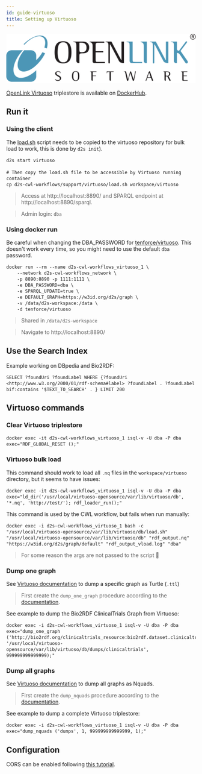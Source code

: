 ```yaml
---
id: guide-virtuoso
title: Setting up Virtuoso
---
```


[![OpenLink Virtuoso](/img/openlink-virtuoso.png)](https://virtuoso.openlinksw.com/)

[OpenLink Virtuoso](https://virtuoso.openlinksw.com/) triplestore is available on [DockerHub](https://hub.docker.com/r/tenforce/virtuoso).

## Run it

### Using the client

The [load.sh](https://github.com/MaastrichtU-IDS/d2s-cwl-workflows/blob/master/support/virtuoso/load.sh) script needs to be copied to the virtuoso repository for bulk load to work, this is done by `d2s init`).

```shell
d2s start virtuoso
  
# Then copy the load.sh file to be accessible by Virtuoso running container
cp d2s-cwl-workflows/support/virtuoso/load.sh workspace/virtuoso
```

> Access at http://localhost:8890/ and SPARQL endpoint at http://localhost:8890/sparql.

> Admin login: `dba`

### Using docker run

Be careful when changing the DBA_PASSWORD for [tenforce/virtuoso](tenforce/virtuoso). This doesn't work every time, so you might need to use the default `dba` password.

```shell
docker run --rm --name d2s-cwl-workflows_virtuoso_1 \
	--network d2s-cwl-workflows_network \
    -p 8890:8890 -p 1111:1111 \
    -e DBA_PASSWORD=dba \
    -e SPARQL_UPDATE=true \
    -e DEFAULT_GRAPH=https://w3id.org/d2s/graph \
    -v /data/d2s-workspace:/data \
    -d tenforce/virtuoso
```

> Shared in `/data/d2s-workspace`

> Navigate to http://localhost:8890/

## Use the Search Index

Example working on DBpedia and Bio2RDF:

```SPARQL
SELECT ?foundUri ?foundLabel WHERE {?foundUri <http://www.w3.org/2000/01/rdf-schema#label> ?foundLabel . ?foundLabel bif:contains '$TEXT_TO_SEARCH' . } LIMIT 200
```

## Virtuoso commands

### Clear Virtuoso triplestore

```shell
docker exec -it d2s-cwl-workflows_virtuoso_1 isql-v -U dba -P dba exec="RDF_GLOBAL_RESET ();"
```

### Virtuoso bulk load

This command should work to load all `.nq` files in the `workspace/virtuoso` directory, but it seems to have issues:

```shell
docker exec -it d2s-cwl-workflows_virtuoso_1 isql-v -U dba -P dba exec="ld_dir('/usr/local/virtuoso-opensource/var/lib/virtuoso/db', '*.nq', 'http://test/'); rdf_loader_run();"
```

This command is used by the CWL workflow, but fails when run manually:

```shell
docker exec -i d2s-cwl-workflows_virtuoso_1 bash -c "/usr/local/virtuoso-opensource/var/lib/virtuoso/db/load.sh" "/usr/local/virtuoso-opensource/var/lib/virtuoso/db" "rdf_output.nq" "https://w3id.org/d2s/graph/default" "rdf_output_vload.log" "dba"
```

> For some reason the args are not passed to the script 🚧

### Dump one graph

See [Virtuoso documentation](http://vos.openlinksw.com/owiki/wiki/VOS/VirtRDFDatasetDump#Dump%20One%20Graph) to dump a specific graph as Turtle (`.ttl`)

> First create the `dump_one_graph` procedure according to the [documentation](http://vos.openlinksw.com/owiki/wiki/VOS/VirtRDFDatasetDump#Dump%20One%20Graph).

See example to dump the Bio2RDF ClinicalTrials Graph from Virtuoso:

```shell
docker exec -i d2s-cwl-workflows_virtuoso_1 isql-v -U dba -P dba exec="dump_one_graph ('http://bio2rdf.org/clinicaltrials_resource:bio2rdf.dataset.clinicaltrials.R3', '/usr/local/virtuoso-opensource/var/lib/virtuoso/db/dumps/clinicaltrials', 999999999999999);"
```

### Dump all graphs

See [Virtuoso documentation](http://vos.openlinksw.com/owiki/wiki/VOS/VirtRDFDumpNQuad) to dump all graphs as Nquads.

> First create the `dump_nquads` procedure according to the [documentation](http://vos.openlinksw.com/owiki/wiki/VOS/VirtRDFDumpNQuad).

See example to dump a complete Virtuoso triplestore:

```shell
docker exec -i d2s-cwl-workflows_virtuoso_1 isql-v -U dba -P dba exec="dump_nquads ('dumps', 1, 999999999999999, 1);"
```

## Configuration

CORS can be enabled following [this tutorial](http://vos.openlinksw.com/owiki/wiki/VOS/VirtTipsAndTricksCORsEnableSPARQLURLs).